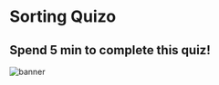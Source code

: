 # Sorting Quizo

<h2>Spend 5 min to complete this quiz!</h2>

![banner](https://user-images.githubusercontent.com/76642252/122047572-ee197d80-cdfd-11eb-9508-2ec099ab8a87.png)

